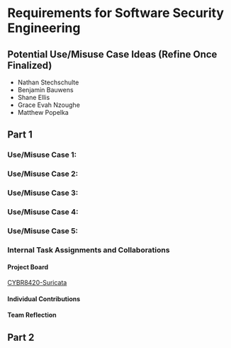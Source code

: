 # Requirements for Software Security Engineering
## Potential Use/Misuse Case Ideas (Refine Once Finalized)
- Nathan Stechschulte
- Benjamin Bauwens
- Shane Ellis
- Grace Evah Nzoughe
- Matthew Popelka
## Part 1
### Use/Misuse Case 1:
### Use/Misuse Case 2:
### Use/Misuse Case 3:
### Use/Misuse Case 4:
### Use/Misuse Case 5:
### Internal Task Assignments and Collaborations
#### Project Board
[CYBR8420-Suricata](https://github.com/orgs/UNO-CYBR-8420-Team1/projects/1/views/2)
#### Individual Contributions
#### Team Reflection
## Part 2
